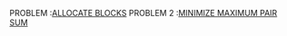 PROBLEM :[ALLOCATE BLOCKS](https://www.interviewbit.com/problems/allocate-books/)
PROBLEM 2 :[MINIMIZE MAXIMUM PAIR SUM](https://leetcode.com/problems/minimize-maximum-pair-sum-in-array/)
